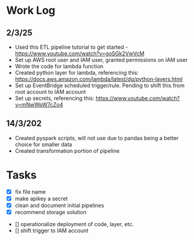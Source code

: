 # Work Log

## 2/3/25
* Used this ETL pipeline tutorial to get started - https://www.youtube.com/watch?v=goSGk2VwVcM
* Set up AWS root user and IAM user, granted permissions on IAM user
* Wrote the code for lambda function
* Created python layer for lambda, referencing this: https://docs.aws.amazon.com/lambda/latest/dg/python-layers.html
* Set up EventBridge scheduled trigger/rule. Pending to shift this from root account to IAM account
* Set up secrets, referencing this: https://www.youtube.com/watch?v=mNwWpW7cZo4

## 14/3/202
* Created pyspark scripts, will not use due to pandas being a better choice for smaller data
* Created transformation portion of pipeline

# Tasks

- [x] fix file name
- [x] make apikey a secret
- [x] clean and document initial pipelines
- [x] recommend storage solution
- [] operationalize deployment of code, layer, etc.
- [] shift trigger to IAM account

